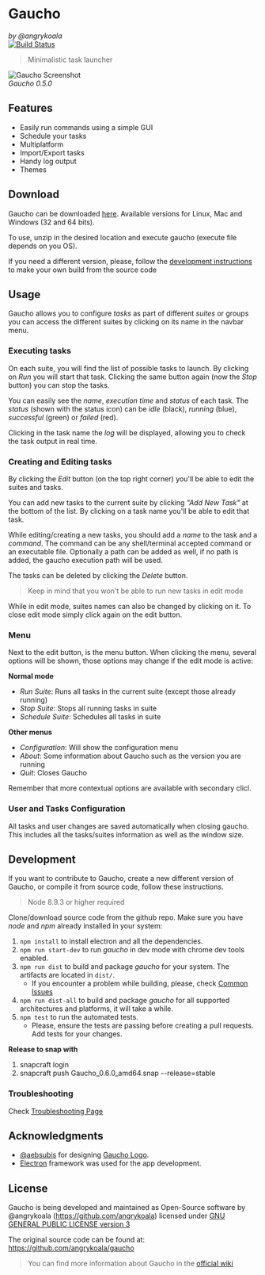 Gaucho
======
_by @angrykoala_    
[![Build Status](https://travis-ci.org/angrykoala/gaucho.svg?branch=master)](https://travis-ci.org/angrykoala/gaucho)

> Minimalistic task launcher

![Gaucho Screenshot](https://angrykoala.github.io/gaucho/images/gaucho_preview.png)   
_Gaucho 0.5.0_

## Features

* Easily run commands using a simple GUI
* Schedule your tasks
* Multiplatform
* Import/Export tasks
* Handy log output
* Themes

## Download

Gaucho can be downloaded [here](https://github.com/angrykoala/gaucho/releases).
Available versions for Linux, Mac and Windows (32 and 64 bits).

To use, unzip in the desired location and execute gaucho (execute file depends on you OS).

If you need a different version, please, follow the [development instructions](#development) to make your own build from the source code

## Usage
Gaucho allows you to configure _tasks_ as part of different _suites_ or groups you can access the different suites by clicking on its name in the navbar menu.

### Executing tasks
On each suite, you will find the list of possible tasks to launch. By clicking on _Run_ you will start that task. Clicking the same button again (now the _Stop_ button) you can stop the tasks.

You can easily see the _name_, _execution time_ and _status_ of each task. The _status_ (shown with the status icon) can be _idle_ (black), _running_ (blue), _successful_ (green) or _failed_ (red).

Clicking in the task name the _log_ will be displayed, allowing you to check the task output in real time.

### Creating and Editing tasks
By clicking the _Edit_ button (on the top right corner) you'll be able to edit the suites and tasks.

You can add new tasks to the current suite by clicking _"Add New Task"_ at the bottom of the list. By clicking on a task name you'll be able to edit that task.

While editing/creating a new tasks, you should add a _name_ to the task and a _command_. The command can be any shell/terminal accepted command or an executable file. Optionally a path can be added as well, if no path is added, the gaucho execution path will be used.

The tasks can be deleted by clicking the _Delete_ button.

> Keep in mind that you won't be able to run new tasks in edit mode

While in edit mode, suites names can also be changed by clicking on it. To close edit mode simply click again on the edit button.

### Menu
Next to the edit button, is the menu button. When clicking the menu, several options will be shown, those options may change if the edit mode is active:

**Normal mode**   
* _Run Suite_: Runs all tasks in the current suite (except those already running)
* _Stop Suite_: Stops all running tasks in suite
* _Schedule Suite_: Schedules all tasks in suite

**Other menus**
* _Configuration_: Will show the configuration menu
* _About_: Some information about Gaucho such as the version you are running
* _Quit_: Closes Gaucho

Remember that more contextual options are available with secondary clicl.

### User and Tasks Configuration
All tasks and user changes are saved automatically when closing gaucho. This includes all the tasks/suites information as well as the window size.


## Development
If you want to contribute to Gaucho, create a new different version of Gaucho, or compile it from source code, follow these instructions.

> Node 8.9.3 or higher required

Clone/download source code from the github repo. Make sure you have _node_ and _npm_ already installed in your system:

1. `npm install` to install electron and all the dependencies.
2. `npm run start-dev` to run _gaucho_ in dev mode with chrome dev tools enabled.
3. `npm run dist` to build and package _gaucho_ for your system. The artifacts are located in `dist/`.
    * If you encounter a problem while building, please, check [Common Issues](https://github.com/angrykoala/gaucho/wiki/Common-Issues)
4. `npm run dist-all` to build and package _gaucho_ for all supported architectures and platforms, it will take a while.
5. `npm test` to run the automated tests.
    * Please, ensure the tests are passing before creating a pull requests. Add tests for your changes.


**Release to snap with**
1. snapcraft login
2. snapcraft push Gaucho_0.6.0_amd64.snap --release=stable

### Troubleshooting

Check [Troubleshooting Page](https://github.com/angrykoala/gaucho/wiki/Common-Issues)

## Acknowledgments

* [@aebsubis](https://github.com/aebsubis) for designing [Gaucho Logo](https://github.com/angrykoala/gaucho/blob/master/resources/logos/gaucho_logo.png).
* [Electron](https://electron.atom.io)  framework was used for the app development.


## License
Gaucho is being developed and maintained as Open-Source software by @angrykoala (https://github.com/angrykoala) licensed under [GNU GENERAL PUBLIC LICENSE version 3](https://github.com/angrykoala/gaucho/blob/master/LICENSE)

The original source code can be found at: <https://github.com/angrykoala/gaucho>

> You can find more information about Gaucho in the [official wiki](https://github.com/angrykoala/gaucho/wiki)
